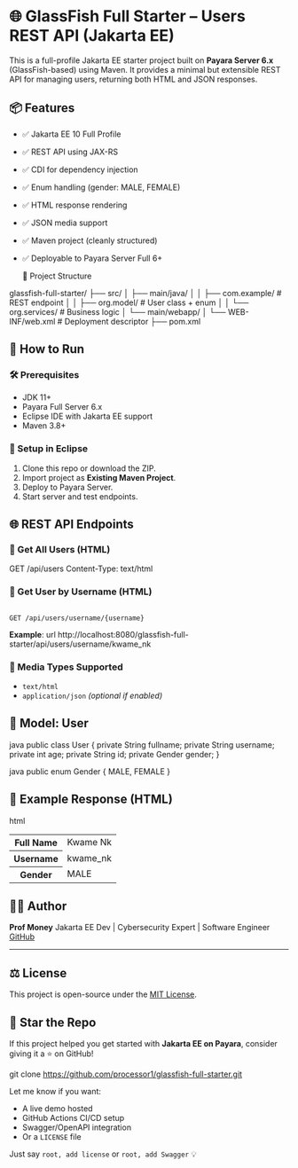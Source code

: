 
# 🌐 GlassFish Full Starter – Users REST API (Jakarta EE)

This is a full-profile Jakarta EE starter project built on **Payara Server 6.x** (GlassFish-based) using Maven. It provides a minimal but extensible REST API for managing users, returning both HTML and JSON responses.
 

## 📦 Features

- ✅ Jakarta EE 10 Full Profile
- ✅ REST API using JAX-RS
- ✅ CDI for dependency injection
- ✅ Enum handling (gender: MALE, FEMALE)
- ✅ HTML response rendering
- ✅ JSON media support
- ✅ Maven project (cleanly structured)
- ✅ Deployable to Payara Server Full 6+

 

  📁 Project Structure

 

glassfish-full-starter/
├── src/
│   ├── main/java/
│   │   ├── com.example/        # REST endpoint
│   │   ├── org.model/          # User class + enum
│   │   └── org.services/       # Business logic
│   └── main/webapp/
│       └── WEB-INF/web.xml     # Deployment descriptor
├── pom.xml

 

 

## 🚀 How to Run

### 🛠 Prerequisites
- JDK 11+
- Payara Full Server 6.x
- Eclipse IDE with Jakarta EE support
- Maven 3.8+

### 🔧 Setup in Eclipse

1. Clone this repo or download the ZIP.
2. Import project as **Existing Maven Project**.
3. Deploy to Payara Server.
4. Start server and test endpoints.

 

## 🌐 REST API Endpoints

### 🔹 Get All Users (HTML)

 

GET /api/users
Content-Type: text/html

 

### 🔹 Get User by Username (HTML)

```

GET /api/users/username/{username}

````

**Example**:
 url
http://localhost:8080/glassfish-full-starter/api/users/username/kwame_nk
 

### 🔹 Media Types Supported

* `text/html`
* `application/json` *(optional if enabled)*

 

## 📄 Model: User

 java
public class User {
   private String fullname;
   private String username;
   private int age;
   private String id;
   private Gender gender;
}
 

 java
public enum Gender {
   MALE, FEMALE
}
 

 

## 🧪 Example Response (HTML)

 html
<table>
  <tr><th>Full Name</th><td>Kwame Nk</td></tr>
  <tr><th>Username</th><td>kwame_nk</td></tr>
  <tr><th>Gender</th><td>MALE</td></tr>
</table>
 

 

## 👨‍💻 Author

**Prof Money**
Jakarta EE Dev | Cybersecurity Expert | Software Engineer
[GitHub](https://github.com/processor1)

---

## ⚖ License

This project is open-source under the [MIT License](LICENSE).

 

## 🌟 Star the Repo

If this project helped you get started with **Jakarta EE on Payara**, consider giving it a ⭐ on GitHub!

 
git clone https://github.com/processor1/glassfish-full-starter.git
 

 

 

Let me know if you want:

- A live demo hosted
- GitHub Actions CI/CD setup
- Swagger/OpenAPI integration
- Or a `LICENSE` file

Just say `root, add license` or `root, add Swagger` 💡
```
